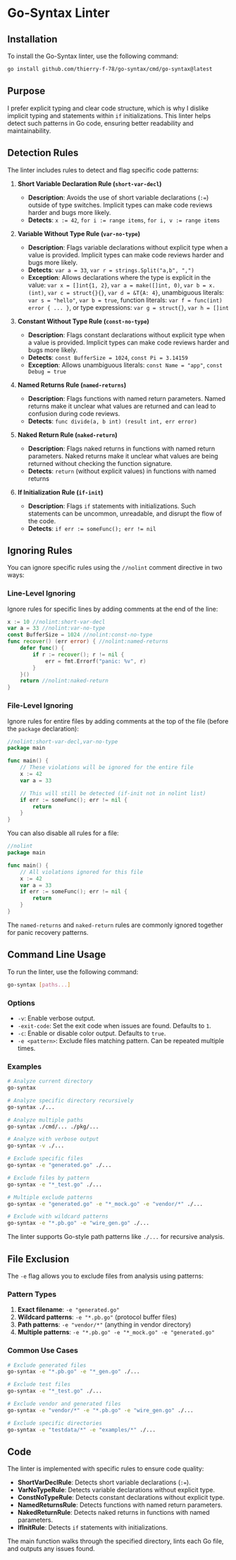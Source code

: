 # Go-Syntax Linter

## Installation

To install the Go-Syntax linter, use the following command:

```sh
go install github.com/thierry-f-78/go-syntax/cmd/go-syntax@latest
```

## Purpose

I prefer explicit typing and clear code structure, which is why I
dislike implicit typing and statements within `if` initializations. This
linter helps detect such patterns in Go code, ensuring better
readability and maintainability.

## Detection Rules

The linter includes rules to detect and flag specific code patterns:

1. **Short Variable Declaration Rule (`short-var-decl`)**
   - **Description**: Avoids the use of short variable declarations
     (`:=`) outside of type switches. Implicit types can make code
     reviews harder and bugs more likely.
   - **Detects**: `x := 42`, `for i := range items`, `for i, v := range items`

2. **Variable Without Type Rule (`var-no-type`)**
   - **Description**: Flags variable declarations without explicit type
     when a value is provided. Implicit types can make code reviews
     harder and bugs more likely.
   - **Detects**: `var a = 33`, `var r = strings.Split("a,b", ",")`
   - **Exception**: Allows declarations where the type is explicit in the value: `var x = []int{1, 2}`, `var a = make([]int, 0)`, `var b = x.(int)`, `var c = struct{}{}`, `var d = &T{A: 4}`, unambiguous literals: `var s = "hello"`, `var b = true`, function literals: `var f = func(int) error { ... }`, or type expressions: `var g = struct{}`, `var h = []int`

3. **Constant Without Type Rule (`const-no-type`)**
   - **Description**: Flags constant declarations without explicit type
     when a value is provided. Implicit types can make code reviews
     harder and bugs more likely.
   - **Detects**: `const BufferSize = 1024`, `const Pi = 3.14159`
   - **Exception**: Allows unambiguous literals: `const Name = "app"`, `const Debug = true`

4. **Named Returns Rule (`named-returns`)**
   - **Description**: Flags functions with named return parameters.
     Named returns make it unclear what values are returned and can
     lead to confusion during code reviews.
   - **Detects**: `func divide(a, b int) (result int, err error)`

5. **Naked Return Rule (`naked-return`)**
   - **Description**: Flags naked returns in functions with named return
     parameters. Naked returns make it unclear what values are being
     returned without checking the function signature.
   - **Detects**: `return` (without explicit values) in functions with named returns

6. **If Initialization Rule (`if-init`)**
   - **Description**: Flags `if` statements with initializations. Such
     statements can be uncommon, unreadable, and disrupt the flow of the
     code.
   - **Detects**: `if err := someFunc(); err != nil`

## Ignoring Rules

You can ignore specific rules using the `//nolint` comment directive in two ways:

### Line-Level Ignoring

Ignore rules for specific lines by adding comments at the end of the line:

```go
x := 10 //nolint:short-var-decl
var a = 33 //nolint:var-no-type
const BufferSize = 1024 //nolint:const-no-type
func recover() (err error) { //nolint:named-returns
    defer func() {
        if r := recover(); r != nil {
            err = fmt.Errorf("panic: %v", r)
        }
    }()
    return //nolint:naked-return
}
```

### File-Level Ignoring

Ignore rules for entire files by adding comments at the top of the file (before the `package` declaration):

```go
//nolint:short-var-decl,var-no-type
package main

func main() {
    // These violations will be ignored for the entire file
    x := 42
    var a = 33

    // This will still be detected (if-init not in nolint list)
    if err := someFunc(); err != nil {
        return
    }
}
```

You can also disable all rules for a file:

```go
//nolint
package main

func main() {
    // All violations ignored for this file
    x := 42
    var a = 33
    if err := someFunc(); err != nil {
        return
    }
}
```

The `named-returns` and `naked-return` rules are commonly ignored together for panic recovery patterns.

## Command Line Usage

To run the linter, use the following command:

```sh
go-syntax [paths...]
```

### Options

- `-v`: Enable verbose output.
- `-exit-code`: Set the exit code when issues are found. Defaults to `1`.
- `-c`: Enable or disable color output. Defaults to `true`.
- `-e <pattern>`: Exclude files matching pattern. Can be repeated multiple times.

### Examples

```sh
# Analyze current directory
go-syntax

# Analyze specific directory recursively
go-syntax ./...

# Analyze multiple paths
go-syntax ./cmd/... ./pkg/...

# Analyze with verbose output
go-syntax -v ./...

# Exclude specific files
go-syntax -e "generated.go" ./...

# Exclude files by pattern
go-syntax -e "*_test.go" ./...

# Multiple exclude patterns
go-syntax -e "generated.go" -e "*_mock.go" -e "vendor/*" ./...

# Exclude with wildcard patterns
go-syntax -e "*.pb.go" -e "wire_gen.go" ./...
```

The linter supports Go-style path patterns like `./...` for recursive analysis.

## File Exclusion

The `-e` flag allows you to exclude files from analysis using patterns:

### Pattern Types

1. **Exact filename**: `-e "generated.go"`
2. **Wildcard patterns**: `-e "*.pb.go"` (protocol buffer files)
3. **Path patterns**: `-e "vendor/*"` (anything in vendor directory)
4. **Multiple patterns**: `-e "*.pb.go" -e "*_mock.go" -e "generated.go"`

### Common Use Cases

```sh
# Exclude generated files
go-syntax -e "*.pb.go" -e "*_gen.go" ./...

# Exclude test files
go-syntax -e "*_test.go" ./...

# Exclude vendor and generated files
go-syntax -e "vendor/*" -e "*.pb.go" -e "wire_gen.go" ./...

# Exclude specific directories
go-syntax -e "testdata/*" -e "examples/*" ./...
```

## Code

The linter is implemented with specific rules to ensure code quality:

- **ShortVarDeclRule**: Detects short variable declarations (`:=`).
- **VarNoTypeRule**: Detects variable declarations without explicit type.
- **ConstNoTypeRule**: Detects constant declarations without explicit type.
- **NamedReturnsRule**: Detects functions with named return parameters.
- **NakedReturnRule**: Detects naked returns in functions with named parameters.
- **IfInitRule**: Detects `if` statements with initializations.

The main function walks through the specified directory, lints each Go
file, and outputs any issues found.
